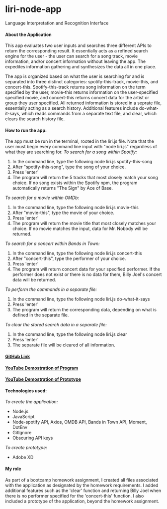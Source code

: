 # liri-node-app
Language Interpretation and Recognition Interface

#### About the Application

This app evaluates two user inputs and searches three different APIs to return the corresponding result. It essentially acts as a refined search engine for the user - the user can search for a song track, movie information, and/or concert information without leaving the app. The expedites information gathering and synthesizes the data all in one place.

The app is organized based on what the user is searching for and is separated into three distinct categories: spotify-this-track, movie-this, and concert-this. Spotify-this-track returns song information on the term specified by the user, movie-this returns information on the user-specified specified movie, and concert-this returns concert data for the artist or group they user specified. All returned information is stored in a seprate file, essentially acting as a search history. Additional features include do-what-it-says, which reads commands from a separate text file, and clear, which clears the search history file.

#### How to run the app:
The app must be run in the terminal, rooted in the liri.js file. Note that the user must begin every command line input with "node liri.js" regardless of what they are searching for. 
*To search for a song within Spotify:*
1. In the command line, type the following
    node liri.js spotify-this-song
2. After "spotify-this-song", type the song of your choice. 
3. Press 'enter'
4. The program will return the 5 tracks that most closely match your song choice. If no song exists within the Spotify npm, the program automatically returns "The Sign" by Ace of Base.

*To search for a movie within OMDb:*
1. In the command line, type the following
    node liri.js movie-this
2. After "movie-this", type the movie of your choice. 
3. Press 'enter'
4. The program will return the movie title that most closely matches your choice. If no movie matches the input, data for Mr. Nobody will be returned.

*To search for a concert within Bands in Town:*
1. In the command line, type the following
    node liri.js concert-this
2. After "concert-this", type the performer of your choice. 
3. Press 'enter'
4. The program will return concert data for your specified performer. If the performer does not exist or there is no data for them, Billy Joel's concert data will be returned.

*To perform the commands in a separate file:*
1. In the command line, type the following
    node liri.js do-what-it-says
2. Press 'enter'
3. The program will return the corresponding data, depending on what is defined in the separate file.

*To clear the stored search data in a separate file:*
1. In the command line, type the following
    node liri.js clear
2. Press 'enter'
3. The separate file will be cleared of all information.

#### [GitHub Link](https://github.com/baileedastugue/liri-node-app)
#### [YouTube Demostration of Program](https://www.youtube.com/watch?v=oMQSGsOPXQE&feature=youtu.be)
#### [YouTube Demostration of Prototype](https://www.youtube.com/watch?v=1cJlDloAIVI&feature=youtu.be)

#### Technologies used:
*To create the application:*
- Node.js
- JavaScript
- Node-spotify API, Axios, OMDB API, Bands in Town API, Moment, DotEnv
- GitIgnore
- Obscuring API keys

*To create prototype:*
- Adobe XD

#### My role
As part of a bootcamp homework assignment, I created all files associated with the application as designated by the homework requirements. I added additional features such as the 'clear' function and returning Billy Joel when there is no performer specified for the 'concert-this' function. I also included a prototype of the application, beyond the homework assignment.